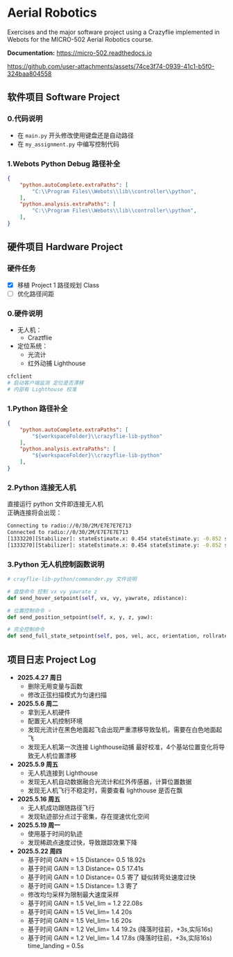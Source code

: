 # Aerial Robotics 
Exercises and the major software project using a Crazyflie implemented in Webots for the MICRO-502 Aerial Robotics course.

**Documentation:** https://micro-502.readthedocs.io



https://github.com/user-attachments/assets/74ce3f74-0939-41c1-b5f0-324baa804558


## **软件项目 Software Project**

### **0.代码说明**
- 在 `main.py` 开头修改使用键盘还是自动路径
- 在 `my_assignment.py` 中编写控制代码

### **1.Webots Python Debug 路径补全**
```json
{
    "python.autoComplete.extraPaths": [ 
        "C:\\Program Files\\Webots\\lib\\controller\\python",
    ],
    "python.analysis.extraPaths": [
        "C:\\Program Files\\Webots\\lib\\controller\\python",
    ],
}
```


## **硬件项目 Hardware Project**

### 硬件任务
- [x] 移植 Project 1 路径规划 Class
- [ ] 优化路径间距

### **0.硬件说明**
- 无人机：
  - Craztflie
- 定位系统：
  - 光流计
  - 红外动捕 Lighthouse

```bash
cfclient 
# 启动客户端监测 定位是否漂移
# 内部有 Lighthouse 校准
```

### **1.Python 路径补全**
```json
{
    "python.autoComplete.extraPaths": [ 
        "${workspaceFolder}\\crazyflie-lib-python"
    ],
    "python.analysis.extraPaths": [
        "${workspaceFolder}\\crazyflie-lib-python"
    ],
}
```

### **2.Python 连接无人机**
直接运行 python 文件即连接无人机  
正确连接将会出现：
```bash
Connecting to radio://0/30/2M/E7E7E7E713
Connected to radio://0/30/2M/E7E7E7E713
[1333220][Stabilizer]: stateEstimate.x: 0.454 stateEstimate.y: -0.852 stateEstimate.z: 0.008 stabilizer.yaw: -0.621 
[1333270][Stabilizer]: stateEstimate.x: 0.454 stateEstimate.y: -0.852 stateEstimate.z: 0.007 stabilizer.yaw: -0.616
```

### **3.Python 无人机控制函数说明**

```python
# crayflie-lib-python/commander.py 文件说明

# 盘旋命令 控制 vx vy yawrate z
def send_hover_setpoint(self, vx, vy, yawrate, zdistance):

# 位置控制命令 ⭐
def send_position_setpoint(self, x, y, z, yaw):

# 完全控制命令 
def send_full_state_setpoint(self, pos, vel, acc, orientation, rollrate, pitchrate, yawrate):

```


## **项目日志 Project Log**
- **2025.4.27 周日**
  - 删除无用变量与函数
  - 修改正弦扫描模式为匀速扫描
- **2025.5.6 周二**
  - 拿到无人机硬件
  - 配置无人机控制环境
  - 发现光流计在黑色地面起飞会出现严重漂移导致坠机，需要在白色地面起飞
  - 发现无人机第一次连接 Lighthouse动捕 最好校准，4个基站位置变化将导致无人机位置漂移
- **2025.5.9 周五**
  - 无人机连接到 Lighthouse
  - 发现无人机自动数据融合光流计和红外传感器，计算位置数据
  - 发现无人机飞行不稳定时，需要查看 lighthouse 是否在飘
- **2025.5.16 周五**
  - 无人机成功跟随路径飞行
  - 发现轨迹部分点过于密集，存在提速优化空间
- **2025.5.19 周一**
  - 使用基于时间的轨迹
  - 发现稀疏点速度过快，导致跟踪效果下降
- **2025.5.22 周四**
  - 基于时间 GAIN = 1.5 Distance= 0.5 18.92s
  - 基于时间 GAIN = 1.3 Distance= 0.5 17.41s
  - 基于时间 GAIN = 1.0 Distance= 0.5 寄了   疑似转弯处速度过快
  - 基于时间 GAIN = 1.5 Distance= 1.3 寄了
  - 修改均匀采样为限制最大速度采样
  - 基于时间 GAIN = 1.5 Vel_lim = 1.2 22.08s
  - 基于时间 GAIN = 1.5 Vel_lim= 1.4 20s
  - 基于时间 GAIN = 1.5 Vel_lim= 1.6 20s
  - 基于时间 GAIN = 1.2 Vel_lim= 1.4 19.2s (降落时往前，+3s,实际16s)
  - 基于时间 GAIN = 1.2 Vel_lim= 1.4 17.8s (降落时往前，+3s,实际16s)  time_landing = 0.5s
